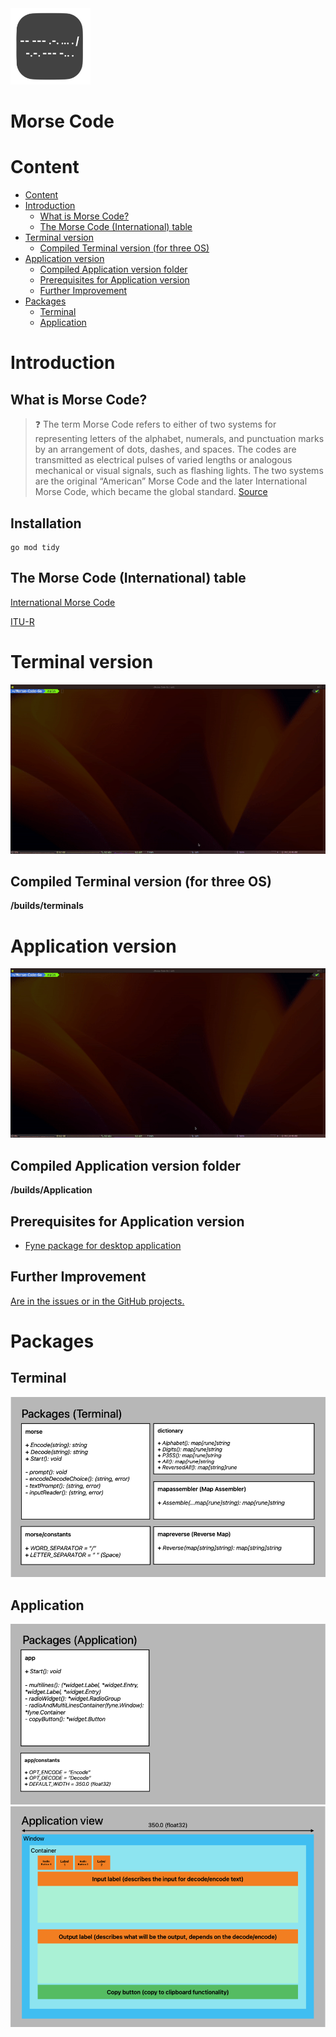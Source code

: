 <img src="./Icon.png" width="128px">

# Morse Code

# Content
- [Content](#content)
- [Introduction](#introduction)
  * [What is Morse Code?](#what-is-morse-code)
  * [The Morse Code (International) table](#the-morse-code-international-table)
- [Terminal version](#terminal-version)
  * [Compiled Terminal version (for three OS)](#compiled-terminal-version-for-three-os)
- [Application version](#application-version)
  * [Compiled Application version folder](#compiled-application-version-folder)
  * [Prerequisites for Application version](#prerequisites-for-application-version)
  * [Further Improvement](#further-improvement)
- [Packages](#packages)
  * [Terminal](#terminal)
  * [Application](#application)
# Introduction

<a name="what-is-morse-code"></a>
## What is Morse Code?

> ❓ The term Morse Code refers to either of two systems for representing letters of the alphabet, numerals, and punctuation marks by an arrangement of dots, dashes, and spaces. The codes are transmitted as electrical pulses of varied lengths or analogous mechanical or visual signals, such as flashing lights. The two systems are the original “American” Morse Code and the later International Morse Code, which became the global standard.
> [Source](https://www.britannica.com/topic/Morse-Code)

## Installation
```bs
go mod tidy
```

<a name="the-morse-code-international-table"></a>
## The Morse Code (International) table

[International Morse Code](https://morsecode.world/international/morse2.html)

[ITU-R](https://www.itu.int/dms_pubrec/itu-r/rec/m/R-REC-M.1677-1-200910-I!!PDF-E.pdf)

# Terminal version

<img src="./assets/terminal-version.gif">

<a name="compiled-terminal-version-for-three-os"></a>
## Compiled Terminal version (for three OS)
**/builds/terminals**

# Application version

<img src="./assets/application-version.gif">

## Compiled Application version folder
**/builds/Application**

## Prerequisites for Application version

- [Fyne package for desktop application](https://developer.fyne.io/)

## Further Improvement

[Are in the issues or in the GitHub projects.](https://github.com/users/star-light-nova/projects/2)

# Packages

## Terminal
<img src="./assets/terminal-packages.png">

## Application
<img src="./assets/application-packages.png">

<img src="./assets/application-view.png">
